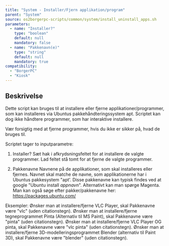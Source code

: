 ```yaml
---
title: "System - Installer/Fjern applikation/program"
parent: "System"
source: os2borgerpc-scripts/common/system/install_uninstall_apps.sh
parameters:
  - name: "Installer?"
    type: "boolean"
    default: null
    mandatory: false
  - name: "Pakkenavn(e)"
    type: "string"
    default: null
    mandatory: true
compatibility: 
  - "BorgerPC"
  - "Kiosk"
---
```


## Beskrivelse
Dette script kan bruges til at installere eller fjerne applikationer/programmer, som kan installeres via Ubuntus pakkehåndteringssystem apt.
Scriptet kan dog ikke håndtere programmer, som har interaktive installere.

Vær forsigtig med at fjerne programmer, hvis du ikke er sikker på, hvad de bruges til.

Scriptet tager to inputparametre:
1. Installer?
   Sæt hak i afkrydsningsfeltet for at installere de valgte programmer.
   Lad feltet stå tomt for at fjerne de valgte programmer.

2. Pakkenavne
   Navnene på de applikationer, som skal installeres eller fjernes.
   Navnet skal matche de navne, som applikationerne har i Ubuntus pakkesystem "apt'.
   Disse pakkenavne kan typisk findes ved at google "Ubuntu install *appnavn*". Alternativt kan man spørge Magenta.
   Man kan også søge efter pakker/pakkenavne her:
   https://packages.ubuntu.com/

Eksempler:
   Ønsker man at installere/fjerne VLC Player, skal Pakkenavne være "vlc" (uden citationstegn).
   Ønsker man at installere/fjerne tegneprogrammet Pinta (Alternativ til MS Paint), skal Pakkenavne være "pinta" (uden citationstegn).
   Ønsker man at installere/fjerne VLC Player OG pinta, skal Pakkenavne være "vlc pinta" (uden citationstegn).
   Ønsker man at installere/fjerne 3D-modelleringsprogrammet Blender (alternativ til Paint 3D), skal Pakkenavne være "blender" (uden citationstegn).